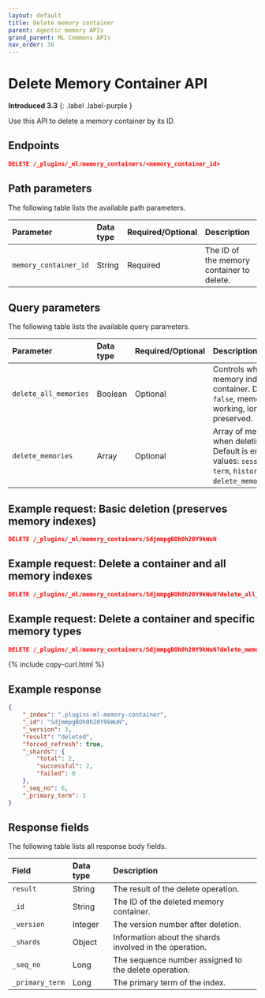 ```yaml
---
layout: default
title: Delete memory container
parent: Agentic memory APIs
grand_parent: ML Commons APIs
nav_order: 30
---
```


# Delete Memory Container API
**Introduced 3.3**
{: .label .label-purple }

Use this API to delete a memory container by its ID.

## Endpoints

```json
DELETE /_plugins/_ml/memory_containers/<memory_container_id>
```

## Path parameters

The following table lists the available path parameters.

| Parameter | Data type | Required/Optional | Description |
| :--- | :--- | :--- | :--- |
| `memory_container_id` | String | Required | The ID of the memory container to delete. |

## Query parameters

The following table lists the available query parameters.

| Parameter | Data type | Required/Optional | Description |
| :--- | :--- | :--- | :--- |
| `delete_all_memories` | Boolean | Optional | Controls whether to delete all memory indexes when deleting the container. Default is `false`. When `false`, memory indices (sessions, working, long-term, history) are preserved. |
| `delete_memories` | Array | Optional | Array of memory types to delete when deleting the container. Default is empty array. Accepts values: `sessions`, `working`, `long-term`, `history`. Example: `delete_memories=sessions,working`. |

## Example request: Basic deletion (preserves memory indexes)

```json
DELETE /_plugins/_ml/memory_containers/SdjmmpgBOh0h20Y9kWuN
```

## Example request: Delete a container and all memory indexes

```json
DELETE /_plugins/_ml/memory_containers/SdjmmpgBOh0h20Y9kWuN?delete_all_memories=true
```

## Example request: Delete a container and specific memory types

```json
DELETE /_plugins/_ml/memory_containers/SdjmmpgBOh0h20Y9kWuN?delete_memories=sessions,working
```
{% include copy-curl.html %}

## Example response

```json
{
    "_index": ".plugins-ml-memory-container",
    "_id": "SdjmmpgBOh0h20Y9kWuN",
    "_version": 3,
    "result": "deleted",
    "forced_refresh": true,
    "_shards": {
        "total": 2,
        "successful": 2,
        "failed": 0
    },
    "_seq_no": 6,
    "_primary_term": 1
}
```

## Response fields

The following table lists all response body fields.

| Field | Data type | Description |
| :--- | :--- | :--- |
| `result` | String | The result of the delete operation. |
| `_id` | String | The ID of the deleted memory container. |
| `_version` | Integer | The version number after deletion. |
| `_shards` | Object | Information about the shards involved in the operation. |
| `_seq_no` | Long | The sequence number assigned to the delete operation. |
| `_primary_term` | Long | The primary term of the index. |
